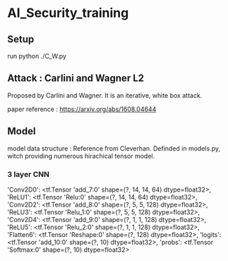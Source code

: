 # AI_Security_training

## Setup
run python ./C_W.py

## Attack : Carlini and Wagner L2
Proposed by Carlini and Wagner. It is an iterative, white box attack.

paper reference : https://arxiv.org/abs/1608.04644

## Model
model data structure : Reference from Cleverhan. Definded in models.py, witch providing numerous hirachical tensor model.

### 3 layer CNN
'Conv2D0': <tf.Tensor 'add_7:0' shape=(?, 14, 14, 64) dtype=float32>, 
'ReLU1': <tf.Tensor 'Relu:0' shape=(?, 14, 14, 64) dtype=float32>, 
'Conv2D2': <tf.Tensor 'add_8:0' shape=(?, 5, 5, 128) dtype=float32>, 
'ReLU3': <tf.Tensor 'Relu_1:0' shape=(?, 5, 5, 128) dtype=float32>, 
'Conv2D4': <tf.Tensor 'add_9:0' shape=(?, 1, 1, 128) dtype=float32>, 
'ReLU5': <tf.Tensor 'Relu_2:0' shape=(?, 1, 1, 128) dtype=float32>, 
'Flatten6': <tf.Tensor 'Reshape:0' shape=(?, 128) dtype=float32>, 
'logits': <tf.Tensor 'add_10:0' shape=(?, 10) dtype=float32>, 
'probs': <tf.Tensor 'Softmax:0' shape=(?, 10) dtype=float32>
